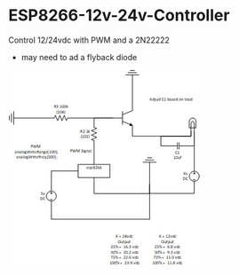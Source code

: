 # ESP8266-12v-24v-Controller
Control 12/24vdc with PWM and a 2N22222
* may need to ad a flyback diode

 ![get started](/images/2n2222.jpg)
